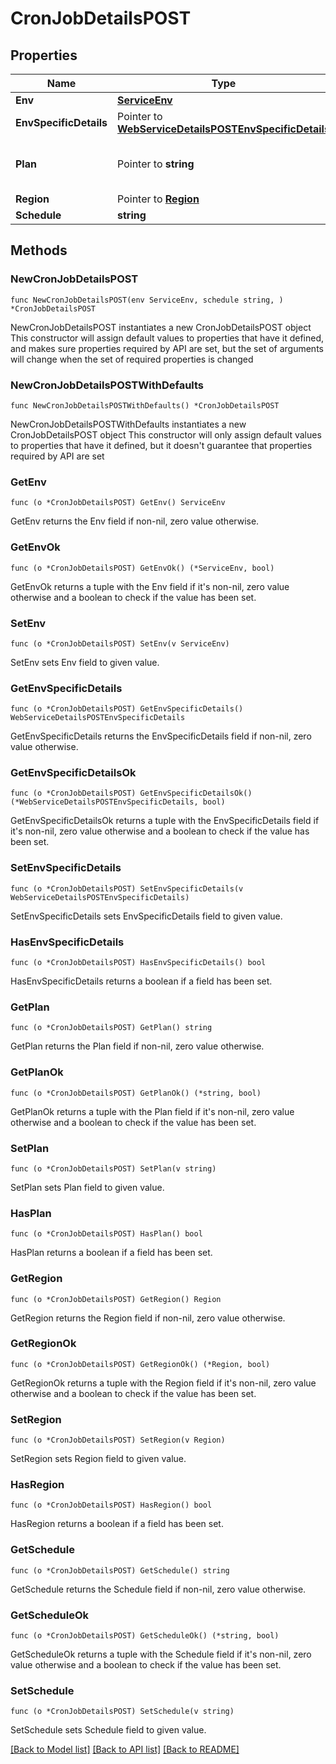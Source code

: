 # CronJobDetailsPOST

## Properties

Name | Type | Description | Notes
------------ | ------------- | ------------- | -------------
**Env** | [**ServiceEnv**](ServiceEnv.md) |  | 
**EnvSpecificDetails** | Pointer to [**WebServiceDetailsPOSTEnvSpecificDetails**](WebServiceDetailsPOSTEnvSpecificDetails.md) |  | [optional] 
**Plan** | Pointer to **string** | Defaults to \&quot;starter\&quot; | [optional] [default to "starter"]
**Region** | Pointer to [**Region**](Region.md) |  | [optional] 
**Schedule** | **string** |  | 

## Methods

### NewCronJobDetailsPOST

`func NewCronJobDetailsPOST(env ServiceEnv, schedule string, ) *CronJobDetailsPOST`

NewCronJobDetailsPOST instantiates a new CronJobDetailsPOST object
This constructor will assign default values to properties that have it defined,
and makes sure properties required by API are set, but the set of arguments
will change when the set of required properties is changed

### NewCronJobDetailsPOSTWithDefaults

`func NewCronJobDetailsPOSTWithDefaults() *CronJobDetailsPOST`

NewCronJobDetailsPOSTWithDefaults instantiates a new CronJobDetailsPOST object
This constructor will only assign default values to properties that have it defined,
but it doesn't guarantee that properties required by API are set

### GetEnv

`func (o *CronJobDetailsPOST) GetEnv() ServiceEnv`

GetEnv returns the Env field if non-nil, zero value otherwise.

### GetEnvOk

`func (o *CronJobDetailsPOST) GetEnvOk() (*ServiceEnv, bool)`

GetEnvOk returns a tuple with the Env field if it's non-nil, zero value otherwise
and a boolean to check if the value has been set.

### SetEnv

`func (o *CronJobDetailsPOST) SetEnv(v ServiceEnv)`

SetEnv sets Env field to given value.


### GetEnvSpecificDetails

`func (o *CronJobDetailsPOST) GetEnvSpecificDetails() WebServiceDetailsPOSTEnvSpecificDetails`

GetEnvSpecificDetails returns the EnvSpecificDetails field if non-nil, zero value otherwise.

### GetEnvSpecificDetailsOk

`func (o *CronJobDetailsPOST) GetEnvSpecificDetailsOk() (*WebServiceDetailsPOSTEnvSpecificDetails, bool)`

GetEnvSpecificDetailsOk returns a tuple with the EnvSpecificDetails field if it's non-nil, zero value otherwise
and a boolean to check if the value has been set.

### SetEnvSpecificDetails

`func (o *CronJobDetailsPOST) SetEnvSpecificDetails(v WebServiceDetailsPOSTEnvSpecificDetails)`

SetEnvSpecificDetails sets EnvSpecificDetails field to given value.

### HasEnvSpecificDetails

`func (o *CronJobDetailsPOST) HasEnvSpecificDetails() bool`

HasEnvSpecificDetails returns a boolean if a field has been set.

### GetPlan

`func (o *CronJobDetailsPOST) GetPlan() string`

GetPlan returns the Plan field if non-nil, zero value otherwise.

### GetPlanOk

`func (o *CronJobDetailsPOST) GetPlanOk() (*string, bool)`

GetPlanOk returns a tuple with the Plan field if it's non-nil, zero value otherwise
and a boolean to check if the value has been set.

### SetPlan

`func (o *CronJobDetailsPOST) SetPlan(v string)`

SetPlan sets Plan field to given value.

### HasPlan

`func (o *CronJobDetailsPOST) HasPlan() bool`

HasPlan returns a boolean if a field has been set.

### GetRegion

`func (o *CronJobDetailsPOST) GetRegion() Region`

GetRegion returns the Region field if non-nil, zero value otherwise.

### GetRegionOk

`func (o *CronJobDetailsPOST) GetRegionOk() (*Region, bool)`

GetRegionOk returns a tuple with the Region field if it's non-nil, zero value otherwise
and a boolean to check if the value has been set.

### SetRegion

`func (o *CronJobDetailsPOST) SetRegion(v Region)`

SetRegion sets Region field to given value.

### HasRegion

`func (o *CronJobDetailsPOST) HasRegion() bool`

HasRegion returns a boolean if a field has been set.

### GetSchedule

`func (o *CronJobDetailsPOST) GetSchedule() string`

GetSchedule returns the Schedule field if non-nil, zero value otherwise.

### GetScheduleOk

`func (o *CronJobDetailsPOST) GetScheduleOk() (*string, bool)`

GetScheduleOk returns a tuple with the Schedule field if it's non-nil, zero value otherwise
and a boolean to check if the value has been set.

### SetSchedule

`func (o *CronJobDetailsPOST) SetSchedule(v string)`

SetSchedule sets Schedule field to given value.



[[Back to Model list]](../README.md#documentation-for-models) [[Back to API list]](../README.md#documentation-for-api-endpoints) [[Back to README]](../README.md)


